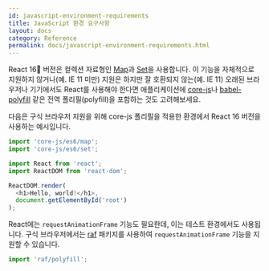 ```yaml
---
id: javascript-environment-requirements
title: JavaScript 환경 요구사항
layout: docs
category: Reference
permalink: docs/javascript-environment-requirements.html
---
```


React 16 버전은 컬렉션 자료형인 [Map](https://developer.mozilla.org/en-US/docs/Web/JavaScript/Reference/Global_Objects/Map)과 [Set](https://developer.mozilla.org/en-US/docs/Web/JavaScript/Reference/Global_Objects/Set)을 사용합니다. 이 기능을 자체적으로 지원하지 않거나(예. IE 11 미만) 지원은 하지만 잘 호환되지 않는(예. IE 11) 오래된 브라우저나 기기에서도 React를 사용해야 한다면 애플리케이션에 [core-js](https://github.com/zloirock/core-js)나 [babel-polyfill](https://babeljs.io/docs/usage/polyfill/) 같은 전역 폴리필(polyfill)을 포함하는 것도 고려해보세요.

다음은 구식 브라우저 지원을 위해 core-js 폴리필을 적용한 환경에서 React 16 버전을 사용하는 예시입니다.

```js
import 'core-js/es6/map';
import 'core-js/es6/set';

import React from 'react';
import ReactDOM from 'react-dom';

ReactDOM.render(
  <h1>Hello, world!</h1>,
  document.getElementById('root')
);
```

React에는 `requestAnimationFrame` 기능도 필요한데, 이는 테스트 환경에서도 사용됩니다.
구식 브라우저에서는 [raf](https://www.npmjs.com/package/raf) 패키지를 사용하여 `requestAnimationFrame` 기능을 지원할 수 있습니다.

```js
import 'raf/polyfill';
```
